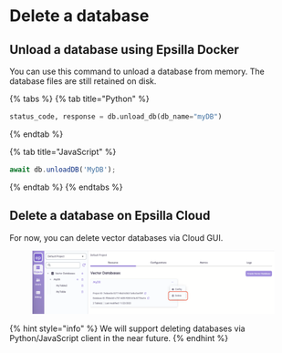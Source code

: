 # Delete a database

## Unload a database using Epsilla Docker

You can use this command to unload a database from memory. The database files are still retained on disk.

{% tabs %}
{% tab title="Python" %}
```python
status_code, response = db.unload_db(db_name="myDB")
```
{% endtab %}

{% tab title="JavaScript" %}
```javascript
await db.unloadDB('MyDB');
```
{% endtab %}
{% endtabs %}

## Delete a database on Epsilla Cloud

For now, you can delete vector databases via Cloud GUI.

<figure><img src="../../.gitbook/assets/Screenshot 2023-11-22 at 10.38.29 AM.png" alt=""><figcaption></figcaption></figure>

{% hint style="info" %}
We will support deleting databases via Python/JavaScript client in the near future.
{% endhint %}
